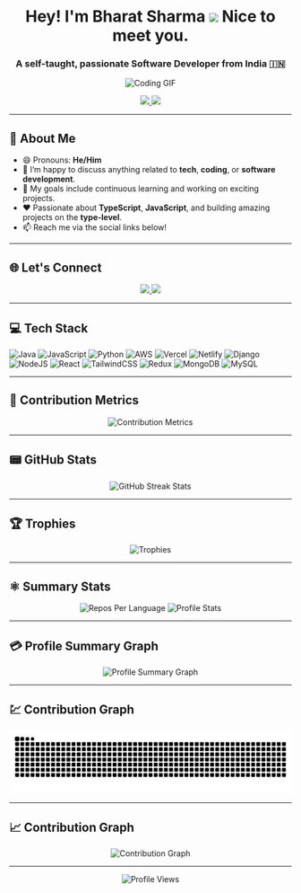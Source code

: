 <h1 align="center">
  Hey! I'm Bharat Sharma <img src="https://emojis.slackmojis.com/emojis/images/1531849430/4246/blob-sunglasses.gif?1531849430" width="32"/> Nice to meet you.
</h1>

<h3 align="center">
  A self-taught, passionate Software Developer from India 🇮🇳
</h3>

<div align="center">
  <img src="https://media.giphy.com/media/dWesBcTLavkZuG35MI/giphy.gif" alt="Coding GIF" width="500"/>
</div>

<p align="center">
  <a href="https://bharatsharma.co/" target="_blank">
    <img src="https://img.shields.io/badge/🌐-Visit My Portfolio-blue?style=for-the-badge" />
  </a>
  <a href="https://replit.com/@bharatsharma19/" target="_blank">
    <img src="https://img.shields.io/badge/💻-Live Projects-green?style=for-the-badge" />
  </a>
</p>

---

## 💫 About Me
- 😄 Pronouns: **He/Him**
- 💬 I’m happy to discuss anything related to **tech**, **coding**, or **software development**.
- 🎯 My goals include continuous learning and working on exciting projects.
- ❤️ Passionate about **TypeScript**, **JavaScript**, and building amazing projects on the **type-level**.
- 📫 Reach me via the social links below!

---

## 🌐 Let's Connect
<p align="center">
  <a href="https://www.linkedin.com/in/bharatsharma1909/">
    <img src="https://img.shields.io/badge/LinkedIn-%230077B5.svg?style=for-the-badge&logo=linkedin&logoColor=white" />
  </a>
  <a href="https://twitter.com/bharatsharma_19">
    <img src="https://img.shields.io/badge/Twitter-%231DA1F2.svg?style=for-the-badge&logo=twitter&logoColor=white" />
  </a>
</p>

---

## 💻 Tech Stack
![Java](https://img.shields.io/badge/Java-%23ED8B00.svg?style=for-the-badge&logo=java&logoColor=white) 
![JavaScript](https://img.shields.io/badge/JavaScript-%23323330.svg?style=for-the-badge&logo=javascript&logoColor=%23F7DF1E) 
![Python](https://img.shields.io/badge/Python-3670A0?style=for-the-badge&logo=python&logoColor=ffdd54) 
![AWS](https://img.shields.io/badge/AWS-%23FF9900.svg?style=for-the-badge&logo=amazon-aws&logoColor=white) 
![Vercel](https://img.shields.io/badge/Vercel-%23000000.svg?style=for-the-badge&logo=vercel&logoColor=white) 
![Netlify](https://img.shields.io/badge/Netlify-%23000000.svg?style=for-the-badge&logo=netlify&logoColor=#00C7B7) 
![Django](https://img.shields.io/badge/Django-%23092E20.svg?style=for-the-badge&logo=django&logoColor=white) 
![NodeJS](https://img.shields.io/badge/Node.js-6DA55F?style=for-the-badge&logo=node.js&logoColor=white) 
![React](https://img.shields.io/badge/React-%2320232a.svg?style=for-the-badge&logo=react&logoColor=%2361DAFB) 
![TailwindCSS](https://img.shields.io/badge/TailwindCSS-%2338B2AC.svg?style=for-the-badge&logo=tailwind-css&logoColor=white) 
![Redux](https://img.shields.io/badge/Redux-%23593d88.svg?style=for-the-badge&logo=redux&logoColor=white) 
![MongoDB](https://img.shields.io/badge/MongoDB-%234ea94b.svg?style=for-the-badge&logo=mongodb&logoColor=white) 
![MySQL](https://img.shields.io/badge/MySQL-%2300f.svg?style=for-the-badge&logo=mysql&logoColor=white)

---

## 🛂 Contribution Metrics
<p align="center">
  <img src="https://metrics.lecoq.io/bharatsharma19" alt="Contribution Metrics"/>
</p>

---

## 📟 GitHub Stats
<p align="center">
  <img src="https://github-readme-streak-stats.herokuapp.com?user=bharatsharma19&theme=nightowl&hide_border=true&date_format=j%20M%5B%20Y%5D&fire=FFEB07" alt="GitHub Streak Stats"/>
</p>

---

## 🏆 Trophies
<p align="center">
  <img src="https://github-profile-trophy.vercel.app/?username=bharatsharma19" alt="Trophies"/>
</p>

---

## ⚛️ Summary Stats
<p align="center">
  <img height="64%" src="http://github-profile-summary-cards.vercel.app/api/cards/repos-per-language?username=Bharatsharma19&theme=2077" alt="Repos Per Language"/>
  <img height="64%" src="http://github-profile-summary-cards.vercel.app/api/cards/stats?username=Bharatsharma19&theme=2077" alt="Profile Stats"/>
</p>

---

## 💳 Profile Summary Graph
<p align="center">
  <img src="http://github-profile-summary-cards.vercel.app/api/cards/profile-details?username=Bharatsharma19&theme=2077" alt="Profile Summary Graph"/>
</p>

---

## 💹 Contribution Graph
<p align="center">
  <img src="https://github.com/Bharatsharma19/Bharatsharma19/blob/output/github-snake.svg" alt="Contribution Snake"/>
</p>

---

## 📈 Contribution Graph
<p align="center">
  <img src="https://github-readme-activity-graph.vercel.app/graph?username=bharatsharma19&bg_color=0d1117&color=ffffff&line=ff6c00&point=ffffff&area=true&hide_border=true" alt="Contribution Graph" />
</p>

---

<p align="center">
  <img src="https://komarev.com/ghpvc/?username=Bharatsharma19&style=for-the-badge&color=blue" alt="Profile Views" />
</p>
